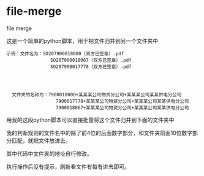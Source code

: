 # file-merge
file merge


这是一个简单的python脚本，用于把文件归并到另一个文件夹中





    示例：文件名为：SO207900018000（双方已签章）.pdf
                    SO207900018067（双方已签章）.pdf
                    SO207900017778（双方已签章）.pdf
                
                
                
                
      文件夹的名称为：7900018000+某某某公司物资分公司+某某某公司某某供电分公司
                      7900017778+某某某公司物资分公司+某某某公司某某供电分公司
                      7900018067+某某某公司物资分公司+某某某公司某某供电分公司
                      
                      
                      
                      
用我的这段python脚本可以直接批量将这个文件归并到下面的文件夹中

我的判断规则的文件名中的除了前4位的后面数字部分，和文件夹前面10位数字部分匹配，就把文件放进去。


其中代码中文件夹的地址自行修改。



执行操作后没有提示，刷新看文件有每有进去即可。
